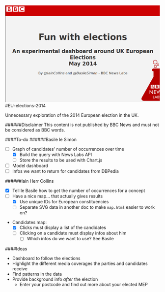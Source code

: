 ![alt tag](https://raw.githubusercontent.com/basilesimon/EU-elections-2014/master/src/sreenshot-readme.png)
#EU-elections-2014

Unnecessary exploration of the 2014 European election in the UK.

######Disclaimer
This content is not published by BBC News and must not be considered as BBC words.

####To-do
######Basile le Simon
- [ ] Graph of candidates' number of occurrences over time
    - [x] Build the query with News Labs API
    - [ ] Store the results to be used with Chart.js
- [ ] Model dashboard
- [ ] Infos we want to return for candidates from DBPedia

######Iain Herr Collins
- [x] Tell le Basile how to get the number of occurrences for a concept
- [ ] Have a nice map... that actually gives results
    - [x] Use unique IDs for European constituencies
    - [ ] Separate SVG data in another doc to make ```map.html``` easier to work on?
- Candidates map:
    - [x] Clicks must display a list of the candidates
    - [ ] Clicking on a candidate must display infos about him
        - [ ] Which infos do we want to use? See Basile

####Ideas
- Dashboard to follow the elections
- Highlight the different media coverages the parties and candidates receive
- Find patterns in the data
- Provide background info *after* the election
    - Enter your postcode and find out more about your elected MEP
